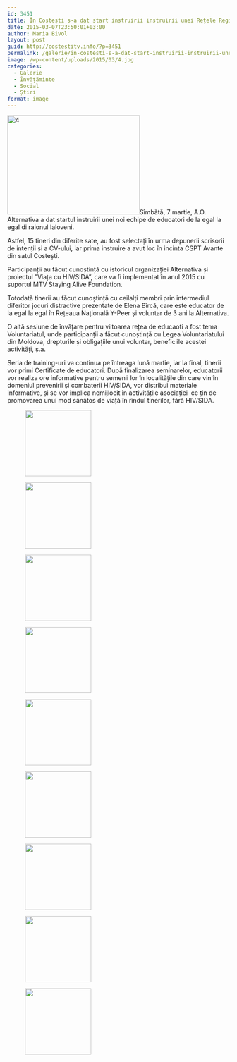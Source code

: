 ```yaml
---
id: 3451
title: În Costești s-a dat start instruirii instruirii unei Rețele Regionale de Educatori de la egal la egal
date: 2015-03-07T23:50:01+03:00
author: Maria Bivol
layout: post
guid: http://costestitv.info/?p=3451
permalink: /galerie/in-costesti-s-a-dat-start-instruirii-instruirii-unei-retele-regionale-de-educatori-de-la-egal-la-egal/
image: /wp-content/uploads/2015/03/4.jpg
categories:
  - Galerie
  - Învățăminte
  - Social
  - Știri
format: image
---
```

[<img class="alignleft size-medium wp-image-3452" src="/wp-content/uploads/2015/03/4-300x225.jpg" alt="4" width="300" height="225" srcset="http://costestitv.ddev.local/wp-content/uploads/2015/03/4-300x225.jpg 300w, http://costestitv.ddev.local/wp-content/uploads/2015/03/4.jpg 1024w, http://costestitv.ddev.local/wp-content/uploads/2015/03/4-45x35.jpg 45w" sizes="(max-width: 300px) 100vw, 300px" />](/wp-content/uploads/2015/03/4.jpg)Sîmbătă, 7 martie, A.O. Alternativa a dat startul instruirii unei noi echipe de educatori de la egal la egal di raionul Ialoveni.

Astfel, 15 tineri din diferite sate, au fost selectați în urma depunerii scrisorii de intenții și a CV-ului, iar prima instruire a avut loc în incinta CSPT Avante din satul Costești.

Participanții au făcut cunoștință cu istoricul organizației Alternativa și proiectul ”Viața cu HIV/SIDA”, care va fi implementat în anul 2015 cu suportul MTV Staying Alive Foundation.

Totodată tinerii au făcut cunoștință cu ceilalți membri prin intermediul diferitor jocuri distractive prezentate de Elena Bîrcă, care este educator de la egal la egal în Rețeaua Națională Y-Peer și voluntar de 3 ani la Alternativa.

O altă sesiune de învățare pentru viitoarea rețea de educaoti a fost tema Voluntariatul, unde participanții a făcut cunoștință cu Legea Voluntariatului din Moldova, drepturile și obligațiile unui voluntar, beneficiile acestei activități, ș.a.

Seria de training-uri va continua pe întreaga lună martie, iar la final, tinerii vor primi Certificate de educatori. După finalizarea seminarelor, educatorii vor realiza ore informative pentru semenii lor în localitățile din care vin în domeniul prevenirii și combaterii HIV/SIDA, vor distribui materiale informative, și se vor implica nemijlocit în activitățile asociației  ce țin de promovarea unui mod sănătos de viață în rîndul tinerilor, fără HIV/SIDA.

<div id='gallery-25' class='gallery galleryid-3451 gallery-columns-3 gallery-size-thumbnail'>
  <figure class='gallery-item'> 
  
  <div class='gallery-icon landscape'>
    <a href='http://costestitv.ddev.local/galerie/in-costesti-s-a-dat-start-instruirii-instruirii-unei-retele-regionale-de-educatori-de-la-egal-la-egal/attachment/3-3/'><img width="150" height="150" src="http://costestitv.ddev.local/wp-content/uploads/2015/03/3-150x150.jpg" class="attachment-thumbnail size-thumbnail" alt="" /></a>
  </div></figure><figure class='gallery-item'> 
  
  <div class='gallery-icon landscape'>
    <a href='http://costestitv.ddev.local/galerie/in-costesti-s-a-dat-start-instruirii-instruirii-unei-retele-regionale-de-educatori-de-la-egal-la-egal/attachment/8-3/'><img width="150" height="150" src="http://costestitv.ddev.local/wp-content/uploads/2015/03/8-150x150.jpg" class="attachment-thumbnail size-thumbnail" alt="" /></a>
  </div></figure><figure class='gallery-item'> 
  
  <div class='gallery-icon landscape'>
    <a href='http://costestitv.ddev.local/galerie/in-costesti-s-a-dat-start-instruirii-instruirii-unei-retele-regionale-de-educatori-de-la-egal-la-egal/attachment/16/'><img width="150" height="150" src="http://costestitv.ddev.local/wp-content/uploads/2015/03/16-150x150.jpg" class="attachment-thumbnail size-thumbnail" alt="" /></a>
  </div></figure><figure class='gallery-item'> 
  
  <div class='gallery-icon landscape'>
    <a href='http://costestitv.ddev.local/galerie/in-costesti-s-a-dat-start-instruirii-instruirii-unei-retele-regionale-de-educatori-de-la-egal-la-egal/attachment/19/'><img width="150" height="150" src="http://costestitv.ddev.local/wp-content/uploads/2015/03/19-150x150.jpg" class="attachment-thumbnail size-thumbnail" alt="" /></a>
  </div></figure><figure class='gallery-item'> 
  
  <div class='gallery-icon landscape'>
    <a href='http://costestitv.ddev.local/galerie/in-costesti-s-a-dat-start-instruirii-instruirii-unei-retele-regionale-de-educatori-de-la-egal-la-egal/attachment/22-2/'><img width="150" height="150" src="http://costestitv.ddev.local/wp-content/uploads/2015/03/22-150x150.jpg" class="attachment-thumbnail size-thumbnail" alt="" /></a>
  </div></figure><figure class='gallery-item'> 
  
  <div class='gallery-icon landscape'>
    <a href='http://costestitv.ddev.local/galerie/in-costesti-s-a-dat-start-instruirii-instruirii-unei-retele-regionale-de-educatori-de-la-egal-la-egal/attachment/31/'><img width="150" height="150" src="http://costestitv.ddev.local/wp-content/uploads/2015/03/31-150x150.jpg" class="attachment-thumbnail size-thumbnail" alt="" /></a>
  </div></figure><figure class='gallery-item'> 
  
  <div class='gallery-icon landscape'>
    <a href='http://costestitv.ddev.local/galerie/in-costesti-s-a-dat-start-instruirii-instruirii-unei-retele-regionale-de-educatori-de-la-egal-la-egal/attachment/33/'><img width="150" height="150" src="http://costestitv.ddev.local/wp-content/uploads/2015/03/33-150x150.jpg" class="attachment-thumbnail size-thumbnail" alt="" /></a>
  </div></figure><figure class='gallery-item'> 
  
  <div class='gallery-icon landscape'>
    <a href='http://costestitv.ddev.local/galerie/in-costesti-s-a-dat-start-instruirii-instruirii-unei-retele-regionale-de-educatori-de-la-egal-la-egal/attachment/37/'><img width="150" height="150" src="http://costestitv.ddev.local/wp-content/uploads/2015/03/37-150x150.jpg" class="attachment-thumbnail size-thumbnail" alt="" /></a>
  </div></figure><figure class='gallery-item'> 
  
  <div class='gallery-icon landscape'>
    <a href='http://costestitv.ddev.local/galerie/in-costesti-s-a-dat-start-instruirii-instruirii-unei-retele-regionale-de-educatori-de-la-egal-la-egal/attachment/inregistrarea/'><img width="150" height="150" src="http://costestitv.ddev.local/wp-content/uploads/2015/03/inregistrarea-150x150.jpg" class="attachment-thumbnail size-thumbnail" alt="" /></a>
  </div></figure>
</div>
